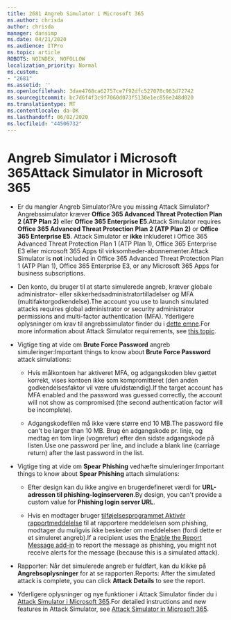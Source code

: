 ```yaml
---
title: 2681 Angreb Simulator i Microsoft 365
ms.author: chrisda
author: chrisda
manager: dansimp
ms.date: 04/21/2020
ms.audience: ITPro
ms.topic: article
ROBOTS: NOINDEX, NOFOLLOW
localization_priority: Normal
ms.custom:
- "2681"
ms.assetid: ''
ms.openlocfilehash: 3dae4768ca62757ce7f92dfc527078c963d72742
ms.sourcegitcommit: bc7d6f4f3c9f7060d073f5130e1ec856e248d020
ms.translationtype: MT
ms.contentlocale: da-DK
ms.lasthandoff: 06/02/2020
ms.locfileid: "44506732"
---
```

# <a name="attack-simulator-in-microsoft-365"></a><span data-ttu-id="1e6ca-102">Angreb Simulator i Microsoft 365</span><span class="sxs-lookup"><span data-stu-id="1e6ca-102">Attack Simulator in Microsoft 365</span></span>

- <span data-ttu-id="1e6ca-103">Er du mangler Angreb Simulator?</span><span class="sxs-lookup"><span data-stu-id="1e6ca-103">Are you missing Attack Simulator?</span></span> <span data-ttu-id="1e6ca-104">Angrebssimulator kræver **Office 365 Advanced Threat Protection Plan 2 (ATP Plan 2)** eller **Office 365 Enterprise E5**.</span><span class="sxs-lookup"><span data-stu-id="1e6ca-104">Attack Simulator requires **Office 365 Advanced Threat Protection Plan 2 (ATP Plan 2)** or **Office 365 Enterprise E5**.</span></span> <span data-ttu-id="1e6ca-105">Attack Simulator er **ikke** inkluderet i Office 365 Advanced Threat Protection Plan 1 (ATP Plan 1), Office 365 Enterprise E3 eller microsoft 365 Apps til virksomheder-abonnementer.</span><span class="sxs-lookup"><span data-stu-id="1e6ca-105">Attack Simulator is **not** included in Office 365 Advanced Threat Protection Plan 1 (ATP Plan 1), Office 365 Enterprise E3, or any Microsoft 365 Apps for business subscriptions.</span></span>

- <span data-ttu-id="1e6ca-106">Den konto, du bruger til at starte simulerede angreb, kræver globale administrator- eller sikkerhedsadministratortilladelser og MFA (multifaktorgodkendelse).</span><span class="sxs-lookup"><span data-stu-id="1e6ca-106">The account you use to launch simulated attacks requires global administrator or security administrator permissions and multi-factor authentication (MFA).</span></span> <span data-ttu-id="1e6ca-107">Yderligere oplysninger om krav til angrebssimulator finder du i [dette emne](https://docs.microsoft.com/microsoft-365/security/office-365-security/attack-simulator).</span><span class="sxs-lookup"><span data-stu-id="1e6ca-107">For more information about Attack Simulator requirements, see [this topic](https://docs.microsoft.com/microsoft-365/security/office-365-security/attack-simulator).</span></span>

- <span data-ttu-id="1e6ca-108">Vigtige ting at vide om **Brute Force Password** angreb simuleringer:</span><span class="sxs-lookup"><span data-stu-id="1e6ca-108">Important things to know about **Brute Force Password** attack simulations:</span></span>

  - <span data-ttu-id="1e6ca-109">Hvis målkontoen har aktiveret MFA, og adgangskoden blev gættet korrekt, vises kontoen ikke som kompromitteret (den anden godkendelsesfaktor vil være ufuldstændig).</span><span class="sxs-lookup"><span data-stu-id="1e6ca-109">If the target account has MFA enabled and the password was guessed correctly, the account will not show as compromised (the second authentication factor will be incomplete).</span></span>

  - <span data-ttu-id="1e6ca-110">Adgangskodefilen må ikke være større end 10 MB.</span><span class="sxs-lookup"><span data-stu-id="1e6ca-110">The password file can't be larger than 10 MB.</span></span> <span data-ttu-id="1e6ca-111">Brug én adgangskode pr. linje, og medtag en tom linje (vognretur) efter den sidste adgangskode på listen.</span><span class="sxs-lookup"><span data-stu-id="1e6ca-111">Use one password per line, and include a blank line (carriage return) after the last password in the list.</span></span>

- <span data-ttu-id="1e6ca-112">Vigtige ting at vide om **Spear Phishing** vedhæfte simuleringer:</span><span class="sxs-lookup"><span data-stu-id="1e6ca-112">Important things to know about **Spear Phishing** attach simulations:</span></span>

  - <span data-ttu-id="1e6ca-113">Efter design kan du ikke angive en brugerdefineret værdi for **URL-adressen til phishing-loginserveren**.</span><span class="sxs-lookup"><span data-stu-id="1e6ca-113">By design, you can't provide a custom value for **Phishing login server URL**.</span></span>

  - <span data-ttu-id="1e6ca-114">Hvis en modtager bruger [tilføjelsesprogrammet Aktivér rapportmeddelelse](https://docs.microsoft.com/microsoft-365/security/office-365-security/enable-the-report-message-add-in) til at rapportere meddelelsen som phishing, modtager du muligvis ikke beskeder om meddelelsen (fordi dette er et simuleret angreb).</span><span class="sxs-lookup"><span data-stu-id="1e6ca-114">If a recipient uses the [Enable the Report Message add-in](https://docs.microsoft.com/microsoft-365/security/office-365-security/enable-the-report-message-add-in) to report the message as phishing, you might not receive alerts for the message (because this is a simulated attack).</span></span>

- <span data-ttu-id="1e6ca-115">Rapporter: Når det simulerede angreb er fuldført, kan du klikke på **Angrebsoplysninger** for at se rapporten.</span><span class="sxs-lookup"><span data-stu-id="1e6ca-115">Reports: After the simulated attack is complete, you can click **Attack Details** to see the report.</span></span>

- <span data-ttu-id="1e6ca-116">Yderligere oplysninger og nye funktioner i Attack Simulator finder du i [Attack Simulator i Microsoft 365](https://docs.microsoft.com/microsoft-365/security/office-365-security/attack-simulator).</span><span class="sxs-lookup"><span data-stu-id="1e6ca-116">For detailed instructions and new features in Attack Simulator, see [Attack Simulator in Microsoft 365](https://docs.microsoft.com/microsoft-365/security/office-365-security/attack-simulator).</span></span>
